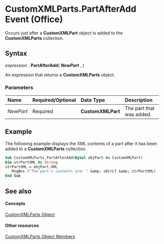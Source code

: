 
# CustomXMLParts.PartAfterAdd Event (Office)

Occurs just after a  **CustomXMLPart** object is added to the **CustomXMLParts** collection.


## Syntax

 _expression_ . **PartAfterAdd**( **_NewPart_** , )

 An expression that returns a **CustomXMLParts** object.


### Parameters



|**Name**|**Required/Optional**|**Data Type**|**Description**|
|:-----|:-----|:-----|:-----|
| _NewPart_|Required| **CustomXMLPart**|The part that was added.|

## Example

The following example displays the XML contents of a part after it has been added to a  **CustomXMLParts** collection.


```vb
Sub CustomXMLParts_PartAfterAdd(ByVal objPart As CustomXMLPart) 
Dim strPartXML As String 
strPartXML = objPart.XML 
   MsgBox ("The part's contents are: " &amp; vbCrLf &amp; strPartXML) 
End Sub
```


## See also


#### Concepts


[CustomXMLParts Object](98c1c58e-a08d-6304-8626-1e6705917da3.md)
#### Other resources


[CustomXMLParts Object Members](4e77b5ea-b73c-020f-4abf-25adc200de23.md)
